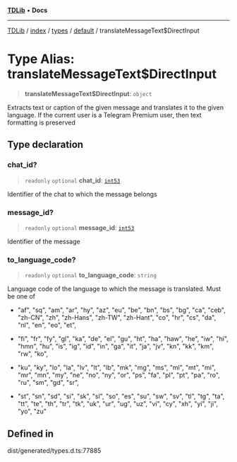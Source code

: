 [**TDLib**](../../../../../../README.md) • **Docs**

***

[TDLib](../../../../../../modules.md) / [index](../../../../../README.md) / [types](../../../README.md) / [default](../README.md) / translateMessageText$DirectInput

# Type Alias: translateMessageText$DirectInput

> **translateMessageText$DirectInput**: `object`

Extracts text or caption of the given message and translates it to the given language. If the current user is a Telegram Premium user, then text formatting is preserved

## Type declaration

### chat\_id?

> `readonly` `optional` **chat\_id**: [`int53`](int53-1.md)

Identifier of the chat to which the message belongs

### message\_id?

> `readonly` `optional` **message\_id**: [`int53`](int53-1.md)

Identifier of the message

### to\_language\_code?

> `readonly` `optional` **to\_language\_code**: `string`

Language code of the language to which the message is translated. Must be one of

- "af", "sq", "am", "ar", "hy", "az", "eu", "be", "bn", "bs", "bg", "ca", "ceb", "zh-CN", "zh", "zh-Hans", "zh-TW", "zh-Hant", "co", "hr", "cs", "da", "nl", "en", "eo", "et",

- "fi", "fr", "fy", "gl", "ka", "de", "el", "gu", "ht", "ha", "haw", "he", "iw", "hi", "hmn", "hu", "is", "ig", "id", "in", "ga", "it", "ja", "jv", "kn", "kk", "km", "rw", "ko",

- "ku", "ky", "lo", "la", "lv", "lt", "lb", "mk", "mg", "ms", "ml", "mt", "mi", "mr", "mn", "my", "ne", "no", "ny", "or", "ps", "fa", "pl", "pt", "pa", "ro", "ru", "sm", "gd", "sr",

- "st", "sn", "sd", "si", "sk", "sl", "so", "es", "su", "sw", "sv", "tl", "tg", "ta", "tt", "te", "th", "tr", "tk", "uk", "ur", "ug", "uz", "vi", "cy", "xh", "yi", "ji", "yo", "zu"

## Defined in

dist/generated/types.d.ts:77885
